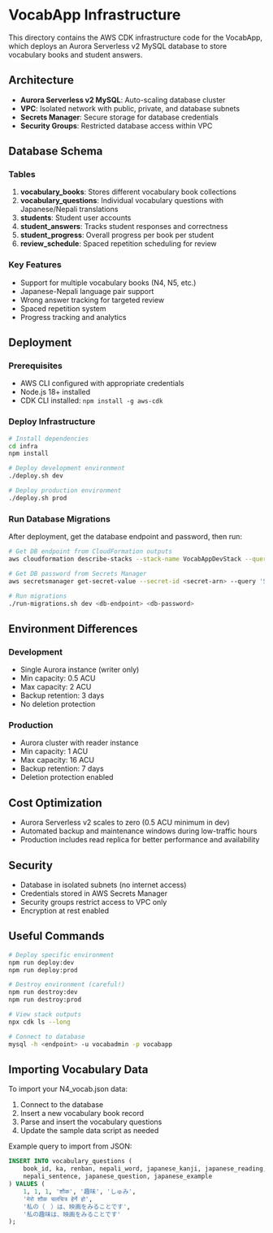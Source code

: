 # VocabApp Infrastructure

This directory contains the AWS CDK infrastructure code for the VocabApp, which deploys an Aurora Serverless v2 MySQL database to store vocabulary books and student answers.

## Architecture

- **Aurora Serverless v2 MySQL**: Auto-scaling database cluster
- **VPC**: Isolated network with public, private, and database subnets
- **Secrets Manager**: Secure storage for database credentials
- **Security Groups**: Restricted database access within VPC

## Database Schema

### Tables

1. **vocabulary_books**: Stores different vocabulary book collections
2. **vocabulary_questions**: Individual vocabulary questions with Japanese/Nepali translations
3. **students**: Student user accounts
4. **student_answers**: Tracks student responses and correctness
5. **student_progress**: Overall progress per book per student
6. **review_schedule**: Spaced repetition scheduling for review

### Key Features

- Support for multiple vocabulary books (N4, N5, etc.)
- Japanese-Nepali language pair support
- Wrong answer tracking for targeted review
- Spaced repetition system
- Progress tracking and analytics

## Deployment

### Prerequisites

- AWS CLI configured with appropriate credentials
- Node.js 18+ installed
- CDK CLI installed: `npm install -g aws-cdk`

### Deploy Infrastructure

```bash
# Install dependencies
cd infra
npm install

# Deploy development environment
./deploy.sh dev

# Deploy production environment
./deploy.sh prod
```

### Run Database Migrations

After deployment, get the database endpoint and password, then run:

```bash
# Get DB endpoint from CloudFormation outputs
aws cloudformation describe-stacks --stack-name VocabAppDevStack --query 'Stacks[0].Outputs'

# Get DB password from Secrets Manager
aws secretsmanager get-secret-value --secret-id <secret-arn> --query 'SecretString' --output text | jq -r '.password'

# Run migrations
./run-migrations.sh dev <db-endpoint> <db-password>
```

## Environment Differences

### Development
- Single Aurora instance (writer only)
- Min capacity: 0.5 ACU
- Max capacity: 2 ACU
- Backup retention: 3 days
- No deletion protection

### Production
- Aurora cluster with reader instance
- Min capacity: 1 ACU
- Max capacity: 16 ACU
- Backup retention: 7 days
- Deletion protection enabled

## Cost Optimization

- Aurora Serverless v2 scales to zero (0.5 ACU minimum in dev)
- Automated backup and maintenance windows during low-traffic hours
- Production includes read replica for better performance and availability

## Security

- Database in isolated subnets (no internet access)
- Credentials stored in AWS Secrets Manager
- Security groups restrict access to VPC only
- Encryption at rest enabled

## Useful Commands

```bash
# Deploy specific environment
npm run deploy:dev
npm run deploy:prod

# Destroy environment (careful!)
npm run destroy:dev
npm run destroy:prod

# View stack outputs
npx cdk ls --long

# Connect to database
mysql -h <endpoint> -u vocabadmin -p vocabapp
```

## Importing Vocabulary Data

To import your N4_vocab.json data:

1. Connect to the database
2. Insert a new vocabulary book record
3. Parse and insert the vocabulary questions
4. Update the sample data script as needed

Example query to import from JSON:
```sql
INSERT INTO vocabulary_questions (
    book_id, ka, renban, nepali_word, japanese_kanji, japanese_reading,
    nepali_sentence, japanese_question, japanese_example
) VALUES (
    1, 1, 1, 'शौक', '趣味', 'しゅみ',
    'मेरो शौक चलचित्र हेर्ने हो',
    '私の（　）は、映画をみることです',
    '私の趣味は、映画をみることです'
);
```